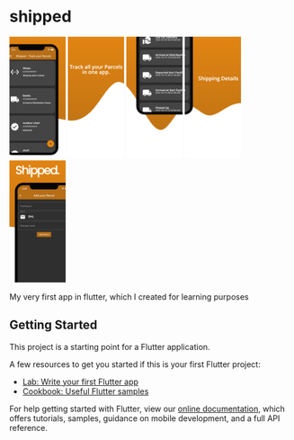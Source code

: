 # shipped
<p float="left">
  <img src="./images/image1.png" width="100" />
  <img src="./images/image2.png" width="100" />
  <img src="./images/image3.png" width="100" />
  <img src="./images/image4.png" width="100" />
  <img src="./images/image5.png" width="100" />
</p>
My very first app in flutter, which I created for learning purposes

## Getting Started

This project is a starting point for a Flutter application.

A few resources to get you started if this is your first Flutter project:

- [Lab: Write your first Flutter app](https://flutter.dev/docs/get-started/codelab)
- [Cookbook: Useful Flutter samples](https://flutter.dev/docs/cookbook)

For help getting started with Flutter, view our
[online documentation](https://flutter.dev/docs), which offers tutorials,
samples, guidance on mobile development, and a full API reference.
